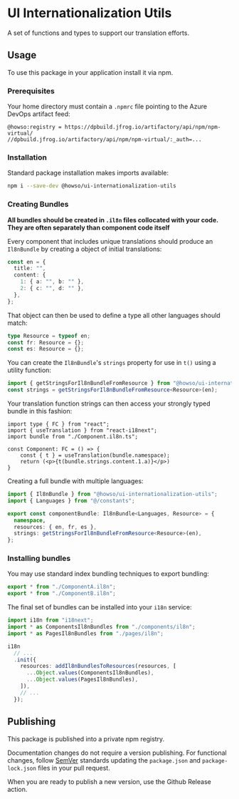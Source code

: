 # UI Internationalization Utils

A set of functions and types to support our translation efforts.

## Usage

To use this package in your application install it via npm.

### Prerequisites

Your home directory must contain a `.npmrc` file pointing to the Azure DevOps artifact feed:

```text
@howso:registry = https://dpbuild.jfrog.io/artifactory/api/npm/npm-virtual/
//dpbuild.jfrog.io/artifactory/api/npm/npm-virtual/:_auth=...
```

### Installation

Standard package installation makes imports available:

```bash
npm i --save-dev @howso/ui-internationalization-utils
```

### Creating Bundles

**All bundles should be created in `.il8n` files collocated with your code. They are often separately than component code itself**

Every component that includes unique translations should produce an `Il8nBundle` by
creating a object of initial translations:

```ts
const en = {
  title: "",
  content: {
    1: { a: "", b: "" },
    2: { c: "", d: "" },
  },
};
```

That object can then be used to define a type all other languages should match:

```ts
type Resource = typeof en;
const fr: Resource = {};
const es: Resource = {};
```

You can create the `Il8nBundle`'s `strings` property for use in `t()` using a utility function:

```ts
import { getStringsForIl8nBundleFromResource } from "@howso/ui-internationalization-utils";
const strings = getStringsForIl8nBundleFromResource<Resource>(en);
```

Your translation function strings can then access your strongly typed bundle in this fashion:

```tsx
import type { FC } from "react";
import { useTranslation } from "react-i18next";
import bundle from "./Component.il8n.ts";

const Component: FC = () => {
    const { t } = useTranslation(bundle.namespace);
    return (<p>{t(bundle.strings.content.1.a)}</p>)
}
```

Creating a full bundle with multiple languages:

```ts
import { Il8nBundle } from "@howso/ui-internationalization-utils";
import { Languages } from "@/constants";

export const componentBundle: Il8nBundle<Languages, Resource> = {
  namespace,
  resources: { en, fr, es },
  strings: getStringsForIl8nBundleFromResource<Resource>(en),
};
```

### Installing bundles

You may use standard index bundling techniques to export bundling:

```ts
export * from "./ComponentA.il8n";
export * from "./ComponentB.il8n";
```

The final set of bundles can be installed into your `i18n` service:

```ts
import i18n from "i18next";
import * as ComponentsIl8nBundles from "./components/il8n";
import * as PagesIl8nBundles from "./pages/il8n";

i18n
  // ...
  .init({
    resources: addIl8nBundlesToResources(resources, [
      ...Object.values(ComponentsIl8nBundles),
      ...Object.values(PagesIl8nBundles),
    ]),
    // ...
  });
```

## Publishing

This package is published into a private npm registry.

Documentation changes do not require a version publishing.
For functional changes, follow [SemVer](https://semver.org/)
standards updating the `package.json` and `package-lock.json`
files in your pull request.

When you are ready to publish a new version, use the Github Release action.
